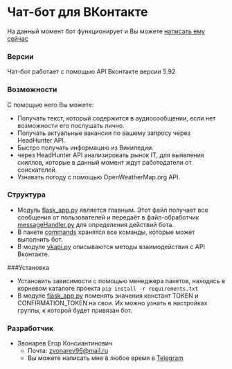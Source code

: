 # Чат-бот для ВКонтакте

На данный момент бот функционирует и Вы можете [написать ему сейчас](https://https://vk.com/im?sel=-179327447/)

### Версии
Чат-бот работает с помощью API Вконтакте версии 5.92

### Возможности
С помощью него Вы можете: 
  - Получать текст, который содержится в аудиосообщении, если нет возможности его послушать лично.
  - Получать актуальные вакансии по вашему запросу через HeadHunter API.
  - Быстро получать информацию из Википедии.
  - через HeadHunter API анализировать рынок IT, для выявления скиллов, которые в данный момент ждут работодатели от соискателей.
  - Узнавать погоду с помощью OpenWeatherMap.org API.
 
### Структура

* Модуль [flask_app.py](https://github.com/ZvonarevEgor/Bot/blob/master/flask_app.py) является главным. Этот файл получает все сообщения от пользователей и передаёт в файл-обработчик [messageHandler.py](https://github.com/ZvonarevEgor/Bot/blob/master/messageHandler.py) для определения действий бота. 
* В пакете [commands](https://github.com/ZvonarevEgor/Bot/tree/master/commands) хранятся все команды, которые может выполнить бот.
* В модуле [vkapi.py](https://github.com/ZvonarevEgor/Bot/blob/master/vkapi.py) описываются методы взаимодействия с API Вконтакте.

###Установка

* Установить зависимости с помощью менеджера пакетов, находясь в корневом каталоге проекта `pip install -r requirements.txt`
* В модуле [flask_app.py](https://github.com/ZvonarevEgor/Bot/blob/master/flask_app.py) поменять значения констант TOKEN и CONFIRMATION_TOKEN на свои. Их можно узнать в настройках группы, к которой будет привязан бот.

### Разработчик
* Звонарев Егор Консиантинович
  * Почта: zvonarev96@mail.ru 
  * Вы можете написать мне в любое время в [Telegram](https://t.me/gonya1996)

